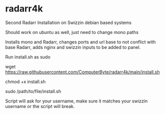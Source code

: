 # radarr4k
Second Radarr Installation on Swizzin debian based systems

Should work on ubuntu as well, just need to change mono paths

Installs mono and Radarr, changes ports and url base to not conflict with base Radarr, adds nginx and swizzin inputs to be added to panel.

Run install.sh as sudo

wget https://raw.githubusercontent.com/ComputerByte/radarr4k/main/install.sh

chmod +x install.sh

sudo /path/to/file/install.sh

Script will ask for your username, make sure it matches your swizzin username or the script will break.
